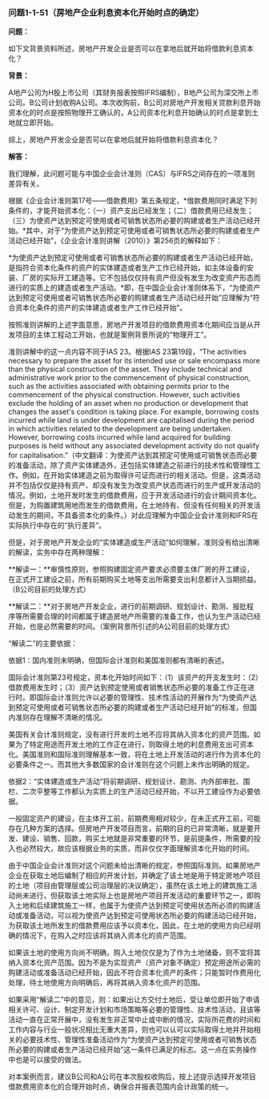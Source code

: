 ### 问题1-1-51（房地产企业利息资本化开始时点的确定）

**问题：**

如下文背景资料所述，房地产开发企业是否可以在拿地后就开始将借款利息资本化？

**背景：**

A地产公司为H股上市公司（其财务报表按照IFRS编制），B地产公司为深交所上市公司。B公司计划收购A公司。本次收购前，B公司对房地产开发相关贷款利息开始资本化的时点是按照物理开工确认的，A公司资本化利息开始确认的时点是拿到土地就立即开始。

综上，房地产开发企业是否可以在拿地后就开始将借款利息资本化？

**解答：**

我们理解，此问题可能与中国企业会计准则（CAS）与IFRS之间存在的一项准则差异有关。

根据《企业会计准则第17号——借款费用》第五条规定，*借款费用同时满足下列条件的，才能开始资本化：（一）资产支出已经发生；（二）借款费用已经发生；（三）为使资产达到预定可使用或者可销售状态所必要的购建或者生产活动已经开始。*其中，对于“为使资产达到预定可使用或者可销售状态所必要的购建或者生产活动已经开始”，《企业会计准则讲解（2010）》第256页的解释如下：

*为使资产达到预定可使用或者可销售状态所必要的购建或者生产活动已经开始，是指符合资本化条件的资产的实体建造或者生产工作已经开始，如主体设备的安装、厂房的实际开工建造等。它不包括仅仅持有资产但没有发生为改变资产形态而进行的实质上的建造或者生产活动。*即，在中国企业会计准则体系下，“为使资产达到预定可使用或者可销售状态所必要的购建或者生产活动已经开始”应理解为“符合资本化条件的资产的实体建造或者生产工作已经开始”。

按照准则讲解的上述字面意思，房地产开发项目的借款费用资本化期间应当是从开发项目的主体工程动工开始，也就是案例背景所说的“物理开工”。

准则讲解中的这一点内容不同于IAS 23。根据IAS 23第19段，“The activities necessary
to prepare the asset for its intended use or sale encompass more than the
physical construction of the asset. They include technical and administrative
work prior to the commencement of physical construction, such as the activities
associated with obtaining permits prior to the commencement of the physical
construction. However, such activities exclude the holding of an asset when no
production or development that changes the asset's condition is taking place.
For example, borrowing costs incurred while land is under development are
capitalised during the period in which activities related to the development are
being undertaken. However, borrowing costs incurred while land acquired for
building purposes is held without any associated development activity do not
qualify for
capitalisation.”（中文翻译：为使资产达到其预定可使用或可销售状态而必要的准备活动，除了资产实体建造外，还包括实体建造之前进行的技术性和管理性工作。例如，在开始实体建造之前为取得许可证而进行的相关活动。但是，这类活动并不包括仅仅是持有资产、却没有发生为改变资产状态而进行的生产或开发活动的情况。例如，土地开发时发生的借款费用，应于开发活动进行的会计期间资本化。但是，为购置建筑用地而发生的借款费用，在土地持有、但没有任何相关的开发活动发生的期间，不具备资本化的条件。）对此应理解为中国企业会计准则和IFRS在实际执行中存在的“执行差异”。

但是，对于房地产开发企业的“实体建造或生产活动”如何理解，准则没有给出清晰的解读，实务中存在两种理解：

**解读一：**审慎性原则，参照购建固定资产要求必须要主体厂房的开工建设，在正式开工建设之前，所有前期购买土地等支出所需要支出利息都计入当期损益。（B公司目前的处理方式）

**解读二：**对于房地产开发企业，进行的前期调研、规划设计、勘测、报批程序等所需要合理的时间都属于建造房地产所需要的准备工作，也认为生产活动已经开始，也是必然需要的时间。（案例背景所引述的A公司目前的处理方式）

“解读二”的主要依据：

依据1：国内准则未明确，但国际会计准则和美国准则都有清晰的表述。

国际会计准则第23号规定，资本化开始时间如下：（1）该资产的开支发生时：（2）借款费用发生时；（3）资产达到预定使用或者销售状态所必要的准备工作正在进行时。即国际会计准则允许以必要的管理性、技术性活动的开展作为“为使资产达到预定可使用或者可销售状态所必要的购建或者生产活动已经开始”的标准，但国内准则存在理解不清晰的情况。

美国有关会计准则规定，没有进行开发的土地不应将其纳入资本化的资产范围。如果为了特定用途而开发土地的工作正在进行，则取得土地的利息费用支出可资本化。美国准则和国际准则理解基本一致，将在土地上开发活动的进行作为资本化的必要条件之一。而其他大多数国家的会计准则在这个问题上未作出明确的规定。

依据2：“实体建造或生产活动”将前期调研、规划设计、勘测、内外部审批、围栏、二次平整等工作都认为实质上的生产活动已经开始，不以开工建设作为必要依据。

一般固定资产的建设，在主体开工前，前期费用相对较少，在未正式开工前，可能存在几种方案的选择。但房地产开发项目而言，前期的目的已非常清晰，就是要开发、建设、销售、回款，购买土地就是非常重要的环节，是前提条件，所需要的投入也必然较大，故应该根据业务的实质，而非仅仅字面理解资本化开始的时间。

由于中国企业会计准则对这个问题未给出清晰的规定，参照国际准则。如果房地产企业在获取土地后编制了相应的开发计划，并确定了该土地是用于特定房地产项目的土地（项目由管理层或公司治理层的决议确定），虽然在该土地上的建筑施工活动尚未进行，但获取该土地实际上也是房地产项目开发活动的重要环节之一，即购入土地和后续建筑施工一样，也属于为使资产达到预定可使用状态所必须的购建活动或准备活动，可以视为使资产达到预定可使用状态所必要的购建活动已经开始，为获取该土地所发生的借款费用应该予以资本化，因此，在土地的使用方向已经明确的情况下，在购入之时应该将其纳入资本化的资产范围。

如果该土地的使用方向尚不明确，购入土地仅仅是为了作为土地储备，则不宜将其纳入资本化资产范围。因为不是为实现资产（资产对象不确定）预定用途所必需的购建活动或准备活动已经开始，因此不符合资本化资产的条件；只能暂时作费用化处理，待土地使用方向明确后，再将其纳入资本化资产的范围。

如果采用“解读二”中的意见，则：如果出让方交付土地后，受让单位即开始了申请相关许可、设计、制定开发计划和市场策略等必要的管理性、技术性活动，且该等活动一直在正常开展中，没有发生非正常中止或中断的情况，实际所花费的时间和工作内容与行业一般状况相比无重大差异，则也可以认可以实际取得土地并开始相关的必要技术性、管理性准备活动作为“为使资产达到预定可使用或者可销售状态所必要的购建或者生产活动已经开始”这一条件已满足的标志。这一点在实务操作中也是可以接受的做法。

对本案例而言，建议B公司和A公司在本次股权收购后，按上述提示选择开发项目借款费用资本化的合理开始时点，确保合并报表范围内会计政策的统一。